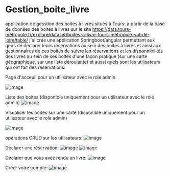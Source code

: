# Gestion_boite_livre
application de gesstion des boites à livres situés à Tours:
à partir de la base de données des boites à livres sur le site https://data.tours-metropole.fr/explore/dataset/boites-a-livre-tours-metropole-val-de-loire/table/
j'ai crée une application Springboot/angular permettant aux gens de déclarer leurs réservations au sein des boites à livres et ainsi aux gestionnaires de ces boites de suivre les réservations et les disponnibilités des livres au sein de ses boites d'une façon pratique (sur une carte géographique, sur une liste déroulante) et aussi quels sont les utilisateurs qui ont fait des réservations.

Page d'acceuil pour un utilisateur avec le role admin

![image](https://github.com/user-attachments/assets/b131e44d-208b-4f50-b97e-3c0ac78475f3)

Liste des boites (disponible uniquement pour un utilisateur avec le role admin)
![image](https://github.com/user-attachments/assets/d2f19f1f-9efa-4bcc-aca7-a324eceafd0a)

Visualiser les boites sur une carte (disponible uniquement pour un utilisateur avec le role admin)

![image](https://github.com/user-attachments/assets/b806aa1f-4934-4f64-aac1-4faf447598f4)

opérations CRUD sur les utilisateurs:
![image](https://github.com/user-attachments/assets/9b934c34-f010-4d35-b3c9-b8f525be0191)


Déclarer une réservation:
![image](https://github.com/user-attachments/assets/c59581a9-76fa-4dd6-8336-73f9de1939aa)
![image](https://github.com/user-attachments/assets/d866711a-802a-4920-99d2-e4b55d05fd1c)

Declarer que vous avez rendu un livre:
![image](https://github.com/user-attachments/assets/69223b03-b106-40d7-8c20-954efe8e3ee7)

Créer votre compte:
![image](https://github.com/user-attachments/assets/43f96f18-59bb-43bd-8d9e-3f66cfc007a1)








